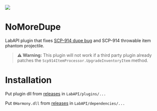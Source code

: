 ![](https://i.postimg.cc/QCckf7sk/No-More-Dupe.png)

# NoMoreDupe
LabAPI plugin that fixes [SCP-914 dupe bug](https://git.scpslgame.com/northwood-qa/scpsl-bug-reporting/-/issues/1770) and SCP-914 throwable item phantom projectile.
> **⚠️ Warning:** This plugin will not work if a third party plugin already patches the `Scp914ItemProcessor.UpgradeInventoryItem` method.
# Installation
Put plugin dll from [releases](https://github.com/CosmosZvezdo4kin/NoMoreDupe/releases/latest) in `LabAPI/plugins/...`

Put `0Harmony.dll` from [releases](https://github.com/CosmosZvezdo4kin/NoMoreDupe/releases/latest) in `LabAPI/dependencies/...`